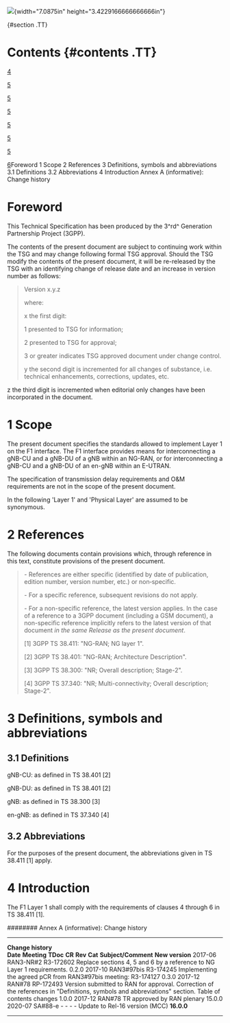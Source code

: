 ![](media/image1.jpeg){width="7.0875in" height="3.4229166666666666in"}

  {#section .TT}

Contents {#contents .TT}
========

[4](#foreword)

[5](#scope)

[5](#references)

[5](#definitions-symbols-and-abbreviations)

[5](#definitions)

[5](#abbreviations)

[5](#introduction)

[6](#annex-a-informative-change-history)Foreword 1 Scope 2 References 3
Definitions, symbols and abbreviations 3.1 Definitions 3.2 Abbreviations
4 Introduction Annex A (informative): Change history

Foreword
========

This Technical Specification has been produced by the 3^rd^ Generation
Partnership Project (3GPP).

The contents of the present document are subject to continuing work
within the TSG and may change following formal TSG approval. Should the
TSG modify the contents of the present document, it will be re-released
by the TSG with an identifying change of release date and an increase in
version number as follows:

> Version x.y.z
>
> where:
>
> x the first digit:
>
> 1 presented to TSG for information;
>
> 2 presented to TSG for approval;
>
> 3 or greater indicates TSG approved document under change control.
>
> y the second digit is incremented for all changes of substance, i.e.
> technical enhancements, corrections, updates, etc.

z the third digit is incremented when editorial only changes have been
incorporated in the document.

1 Scope
=======

The present document specifies the standards allowed to implement Layer
1 on the F1 interface. The F1 interface provides means for
interconnecting a gNB-CU and a gNB-DU of a gNB within an NG-RAN, or for
interconnecting a gNB-CU and a gNB-DU of an en-gNB within an E-UTRAN.

The specification of transmission delay requirements and O&M
requirements are not in the scope of the present document.

In the following \'Layer 1\' and 'Physical Layer' are assumed to be
synonymous.

2 References
============

The following documents contain provisions which, through reference in
this text, constitute provisions of the present document.

> \- References are either specific (identified by date of publication,
> edition number, version number, etc.) or non‑specific.
>
> \- For a specific reference, subsequent revisions do not apply.
>
> \- For a non-specific reference, the latest version applies. In the
> case of a reference to a 3GPP document (including a GSM document), a
> non-specific reference implicitly refers to the latest version of that
> document *in the same Release as the present document*.
>
> \[1\] 3GPP TS 38.411: \"NG-RAN; NG layer 1\".
>
> \[2\] 3GPP TS 38.401: \"NG-RAN; Architecture Description\".
>
> \[3\] 3GPP TS 38.300: \"NR; Overall description; Stage-2\".
>
> \[4\] 3GPP TS 37.340: \"NR; Multi-connectivity; Overall description;
> Stage-2\".

3 Definitions, symbols and abbreviations
========================================

3.1 Definitions
---------------

gNB-CU: as defined in TS 38.401 \[2\]

gNB-DU: as defined in TS 38.401 \[2\]

gNB: as defined in TS 38.300 \[3\]

en-gNB: as defined in TS 37.340 \[4\]

3.2 Abbreviations
-----------------

For the purposes of the present document, the abbreviations given in TS
38.411 \[1\] apply.

4 Introduction
==============

The F1 Layer 1 shall comply with the requirements of clauses 4 through 6
in TS 38.411 \[1\].

######## Annex A (informative): Change history

  -------------------- ------------- ----------- -------- --------- --------- ------------------------------------------------------------------------------------------------------------------------------------------------------ -----------------
  **Change history**                                                                                                                                                                                                                 
  **Date**             **Meeting**   **TDoc**    **CR**   **Rev**   **Cat**   **Subject/Comment**                                                                                                                                    **New version**
  2017-06              RAN3-NR\#2    R3-172602                                Replace sections 4, 5 and 6 by a reference to NG Layer 1 requirements.                                                                                 0.2.0
  2017-10              RAN3\#97bis   R3-174245                                Implementing the agreed pCR from RAN3\#97bis meeting: R3-174127                                                                                        0.3.0
  2017-12              RAN\#78       RP-172493                                Version submitted to RAN for approval. Correction of the references in \"Definitions, symbols and abbreviations\" section. Table of contents changes   1.0.0
  2017-12              RAN\#78                                                TR approved by RAN plenary                                                                                                                             15.0.0
  2020-07              SA\#88-e      \-          \-       \-        \-        Update to Rel-16 version (MCC)                                                                                                                         **16.0.0**
  -------------------- ------------- ----------- -------- --------- --------- ------------------------------------------------------------------------------------------------------------------------------------------------------ -----------------
